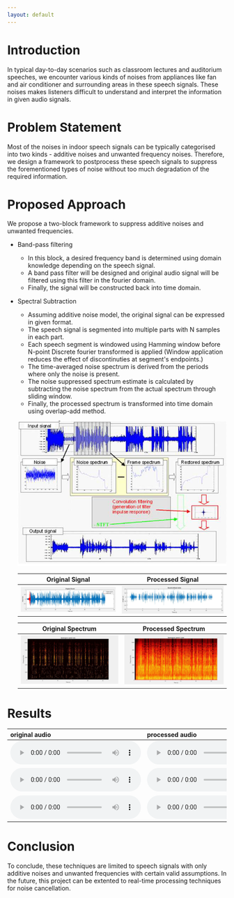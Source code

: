 ```yaml
---
layout: default
---
```


<!-- 
Text can be **bold**, _italic_, or ~~strikethrough~~.

[Link to another page](./another-page.html).

There should be whitespace between paragraphs.

There should be whitespace between paragraphs. We recommend including a README, or a file with information about your project.

# Header 1

This is a normal paragraph following a header. GitHub is a code hosting platform for version control and collaboration. It lets you and others work together on projects from anywhere.

## Header 2

> This is a blockquote following a header.
>
> When something is important enough, you do it even if the odds are not in your favor.

### Header 3

```js
// Javascript code with syntax highlighting.
var fun = function lang(l) {
  dateformat.i18n = require('./lang/' + l)
  return true;
}
```

```ruby
# Ruby code with syntax highlighting
GitHubPages::Dependencies.gems.each do |gem, version|
  s.add_dependency(gem, "= #{version}")
end
```

#### Header 4

*   This is an unordered list following a header.
*   This is an unordered list following a header.
*   This is an unordered list following a header.

##### Header 5

1.  This is an ordered list following a header.
2.  This is an ordered list following a header.
3.  This is an ordered list following a header.

###### Header 6

| head1        | head two          | three |
|:-------------|:------------------|:------|
| ok           | good swedish fish | nice  |
| out of stock | good and plenty   | nice  |
| ok           | good `oreos`      | hmm   |
| ok           | good `zoute` drop | yumm  |

### There's a horizontal rule below this.

* * *

### Here is an unordered list:

*   Item foo
*   Item bar
*   Item baz
*   Item zip

### And an ordered list:

1.  Item one
1.  Item two
1.  Item three
1.  Item four

### And a nested list:

- level 1 item
  - level 2 item
  - level 2 item
    - level 3 item
    - level 3 item
- level 1 item
  - level 2 item
  - level 2 item
  - level 2 item
- level 1 item
  - level 2 item
  - level 2 item
- level 1 item

### Small image

![Octocat](https://github.githubassets.com/images/icons/emoji/octocat.png)

### Large image

![Branching](https://guides.github.com/activities/hello-world/branching.png)


### Definition lists can be used with HTML syntax.

<dl>
<dt>Name</dt>
<dd>Godzilla</dd>
<dt>Born</dt>
<dd>1952</dd>
<dt>Birthplace</dt>
<dd>Japan</dd>
<dt>Color</dt>
<dd>Green</dd>
</dl>

```
Long, single-line code blocks should not wrap. They should horizontally scroll if they are too long. This line should be long enough to demonstrate this.
```

```
The final element.
```
 -->
 
 
# Introduction

In typical day-to-day scenarios such as classroom lectures and auditorium speeches, we encounter various kinds of noises from appliances like fan and air conditioner and surrounding areas in these speech signals. These noises makes listeners difficult to understand and interpret the information in given audio signals.

# Problem Statement

Most of the noises in indoor speech signals can be typically categorised into two kinds - additive noises and unwanted frequency noises. Therefore, we design a framework to postprocess these speech signals to suppress the forementioned types of noise without too much degradation of the required information.

# Proposed Approach 

We propose a two-block framework to suppress additive noises and unwanted frequencies. 

- Band-pass filtering
  - In this block, a desired frequency band is determined using domain knowledge depending on the speech signal.
  - A band pass filter will be designed and original audio signal will be filtered using this filter in the fourier domain.
  - Finally, the signal will be constructed back into time domain.

- Spectral Subtraction
  - Assuming additive noise model, the original signal can be expressed in given format.
  - The speech signal is segmented into multiple parts with N samples in each part.
  - Each speech segment is windowed using Hamming window before N-point Discrete fourier transformed is applied (Window application reduces the effect of discontinuties at segment's endpoints.)
  - The time-averaged noise spectrum is derived from the periods where only the noise is present.
  - The noise suppressed spectrum estimate is calculated by subtracting the noise spectrum from the actual spectrum through sliding window.
  - Finally, the processed spectrum is transformed into time domain using overlap-add method.

  <p align="center">
    <img src="images/process.png" />
  </p>

  Original Signal            |  Processed Signal
  :-------------------------:|:-------------------------:  
  ![](images/p0.png)         |  ![](images/p1.png)

  Original Spectrum          |  Processed Spectrum
  :-------------------------:|:-------------------------: 
  ![](images/p2.png)         |  ![](images/p3.png)


# Results

| original audio                       | processed audio          
|:-------------------------------------|:-------------------------------------
| ![](audios/original_1.mp3)           | ![](audios/processed_1.mp3)  
| ![](audios/original_2.mp3)           | ![](audios/processed_1.mp3)   
| ![](audios/original_3.mp3)           | ![](audios/processed_1.mp3) 

# Conclusion 

To conclude, these techniques are limited to speech signals with only additive noises and unwanted frequencies with certain valid assumptions. In the future, this project can be extented to real-time processing techniques for noise cancellation.
